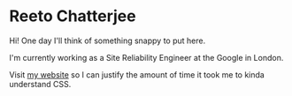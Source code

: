 # Reeto Chatterjee
Hi! One day I'll think of something snappy to put here.

I'm currently working as a Site Reliability Engineer at the Google in London.

Visit [my website](https://ree.to) so I can justify the amount of time it took me to kinda understand CSS.

